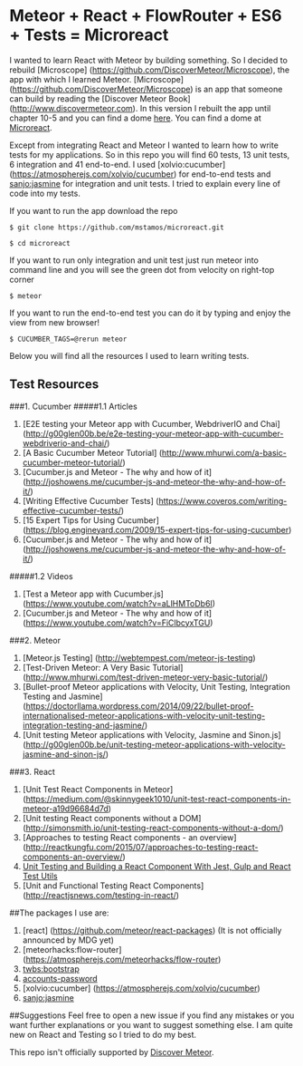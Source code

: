 # Meteor + React + FlowRouter + ES6 + Tests = Microreact

I wanted to learn React with Meteor by building something. So I decided to
rebuild [Microscope] (https://github.com/DiscoverMeteor/Microscope), the app with which I learned Meteor.
[Microscope] (https://github.com/DiscoverMeteor/Microscope) is an app that someone can build by reading the [Discover Meteor Book] (http://www.discovermeteor.com).
In this version I rebuilt the app until chapter 10-5 and you can find a dome [here](http://microreact.meteor.com). You can find a dome at [Microreact](http://microreact.meteor.com/).

Except from integrating React and Meteor I wanted to learn how to write tests for my applications. So in this repo you will find 60 tests, 13 unit tests, 6 integration and 41 end-to-end. 
I used [xolvio:cucumber] (https://atmospherejs.com/xolvio/cucumber) for end-to-end tests and [sanjo:jasmine](https://atmospherejs.com/sanjo/jasmine) for integration and unit tests. I tried to explain every line
 of code into my tests.

If you want to run the app download the repo
  
```
$ git clone https://github.com/mstamos/microreact.git
```

```
$ cd microreact
```

If you want to run only integration and unit test just run meteor into command line and you will see the green dot from velocity
on right-top corner

```
$ meteor
```

If you want to run the end-to-end test you can do it by typing and enjoy the view from new browser!

```
$ CUCUMBER_TAGS=@rerun meteor
```


Below you will find all the resources I used to learn writing tests.
      
## Test Resources  
    
###1. Cucumber
#####1.1 Articles
1. [E2E testing your Meteor app with Cucumber, WebdriverIO and Chai] (http://g00glen00b.be/e2e-testing-your-meteor-app-with-cucumber-webdriverio-and-chai/)
2. [A Basic Cucumber Meteor Tutorial] (http://www.mhurwi.com/a-basic-cucumber-meteor-tutorial/)
3. [Cucumber.js and Meteor - The why and how of it] (http://joshowens.me/cucumber-js-and-meteor-the-why-and-how-of-it/)
4. [Writing Effective Cucumber Tests] (https://www.coveros.com/writing-effective-cucumber-tests/)
5. [15 Expert Tips for Using Cucumber] (https://blog.engineyard.com/2009/15-expert-tips-for-using-cucumber)
6. [Cucumber.js and Meteor - The why and how of it] (http://joshowens.me/cucumber-js-and-meteor-the-why-and-how-of-it/)

#####1.2 Videos
1. [Test a Meteor app with Cucumber.js] (https://www.youtube.com/watch?v=aLlHMToDb6I)
2. [Cucumber.js and Meteor - The why and how of it] (https://www.youtube.com/watch?v=FiClbcyxTGU)

###2. Meteor
1. [Meteor.js Testing] (http://webtempest.com/meteor-js-testing)
2. [Test-Driven Meteor: A Very Basic Tutorial] (http://www.mhurwi.com/test-driven-meteor-very-basic-tutorial/)
3. [Bullet-proof Meteor applications with Velocity, Unit Testing, Integration Testing and Jasmine] (https://doctorllama.wordpress.com/2014/09/22/bullet-proof-internationalised-meteor-applications-with-velocity-unit-testing-integration-testing-and-jasmine/)
4. [Unit testing Meteor applications with Velocity, Jasmine and Sinon.js] (http://g00glen00b.be/unit-testing-meteor-applications-with-velocity-jasmine-and-sinon-js/)

###3. React
1. [Unit Test React Components in Meteor] (https://medium.com/@skinnygeek1010/unit-test-react-components-in-meteor-a19d96684d7d)
2. [Unit testing React components without a DOM] (http://simonsmith.io/unit-testing-react-components-without-a-dom/)
3. [Approaches to testing React components - an overview] (http://reactkungfu.com/2015/07/approaches-to-testing-react-components-an-overview/)
4. [Unit Testing and Building a React Component With Jest, Gulp and React Test Utils](http://www.undefinednull.com/2015/05/03/react-tdd-example-unit-testing-and-building-a-react-component-with-jest-gulp-and-react-test-utils/)
5. [Unit and Functional Testing React Components] (http://reactjsnews.com/testing-in-react/)  


##The packages I use are:

1. [react] (https://github.com/meteor/react-packages) (It is not officially announced by MDG yet)
2. [meteorhacks:flow-router] (https://atmospherejs.com/meteorhacks/flow-router)
3. [twbs:bootstrap](https://atmospherejs.com/twbs/bootstrap)
4. [accounts-password](https://atmospherejs.com/meteor/accounts-password)
5. [xolvio:cucumber] (https://atmospherejs.com/xolvio/cucumber)
6. [sanjo:jasmine](https://atmospherejs.com/sanjo/jasmine) 


##Suggestions
Feel free to open a new issue if you find any mistakes or you want further explanations or you want to suggest something else.
I am quite new on React and Testing so I tried to do my best.

This repo isn't officially supported by [Discover Meteor](http://www.discovermeteor.com).
